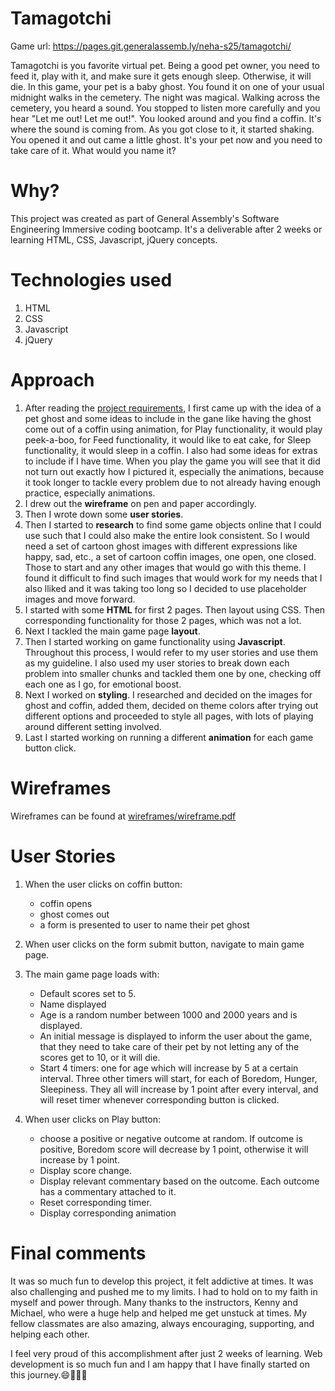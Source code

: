 # Tamagotchi

Game url: https://pages.git.generalassemb.ly/neha-s25/tamagotchi/

Tamagotchi is you favorite virtual pet. Being a good pet owner, you need to feed it, play with it, and make sure it gets enough sleep. Otherwise, it will die. In this game, your pet is a baby ghost. You found it on one of your usual midnight walks in the cemetery. The night was magical. Walking across the cemetery, you heard a sound. You stopped to listen more carefully and you hear "Let me out! Let me out!". You looked around and you find a coffin. It's where the sound is coming from. As you got close to it, it started shaking. You opened it and out came a little ghost. It's your pet now and you need to take care of it. What would you name it?

# Why?
This project was created as part of General Assembly's Software Engineering Immersive coding bootcamp. It's a deliverable after 2 weeks or learning HTML, CSS, Javascript, jQuery concepts. 

# Technologies used
1. HTML
2. CSS
3. Javascript
4. jQuery

# Approach
1. After reading the [project requirements](https://git.generalassemb.ly/neha-s25/project-zero/blob/master/README.md), I first came up with the idea of a pet ghost and some ideas to include in the gane like having the ghost come out of a coffin using animation, for Play functionality, it would play peek-a-boo, for Feed functionality, it would like to eat cake, for Sleep functionality, it would sleep in a coffin. I also had some ideas for extras to include if I have time. When you play the game you will see that it did not turn out exactly how I pictured it, especially the animations, because it took longer to tackle every problem due to not already having enough practice, especially animations. 
2. I drew out the **wireframe** on pen and paper accordingly. 
3. Then I wrote down some **user stories**.
4. Then I started to **research** to find some game objects online that I could use such that I could also make the entire look consistent. So I would need a set of cartoon ghost images with different expressions like happy, sad, etc., a set of cartoon coffin images, one open, one closed. Those to start and any other images that would go with this theme. I found it difficult to find such images that would work for my needs that I also lliked and it was taking too long so I decided to use placeholder images and move forward.
5. I started with some **HTML** for first 2 pages. Then layout using CSS. Then corresponding functionality for those 2 pages, which was not a lot.
5. Next I tackled the main game page **layout**.
6. Then I started working on game functionality using **Javascript**. Throughout this process, I would refer to my user stories and use them as my guideline. I also used my user stories to break down each problem into smaller chunks and tackled them one by one, checking off each one as I go, for emotional boost. 
7. Next I worked on **styling**. I researched and decided on the images for ghost and coffin, added them, decided on theme colors after trying out different options and proceeded to style all pages, with lots of playing around different setting involved.
8. Last I started working on running a different **animation** for each game button click.

# Wireframes
Wireframes can be found at [wireframes/wireframe.pdf](https://git.generalassemb.ly/neha-s25/tamagotchi/blob/master/wireframes/wireframe.pdf)

# User Stories

1. When the user clicks on coffin button:
    * coffin opens
    * ghost comes out
    * a form is presented to user to name their pet ghost

2. When user clicks on the form submit button, navigate to main game page.

3. The main game page loads with:
    *  Default scores set to 5.
    * Name displayed
    * Age is a random number between 1000 and 2000 years and is displayed.
    * An initial message is displayed to inform the user about the game, that they need to take care of their pet by not letting any of the scores get to 10, or it  will die.
    * Start 4 timers: one for age which will increase by 5 at a certain interval. Three other timers will start, for each of Boredom, Hunger, Sleepiness. They all will increase by 1 point after every interval, and will reset timer whenever corresponding button is clicked.

4. When user clicks on Play button:
    * choose a positive or negative outcome at random. If outcome is positive, Boredom score will decrease by 1 point, otherwise it will increase by 1 point.
    * Display score change.
    * Display relevant commentary based on the outcome. Each outcome has a commentary attached to it.
    * Reset corresponding timer.
    * Display corresponding animation

# Final comments
It was so much fun to develop this project, it felt addictive at times. It was also challenging and pushed me to my limits. I had to hold on to my faith in myself and power through. Many thanks to the instructors, Kenny and Michael, who were a huge help and helped me get unstuck at times. My fellow classmates are also amazing, always encouraging, supporting, and helping each other. 

I feel very proud of this accomplishment after just 2 weeks of learning. Web development is so much fun and I am happy that I have finally started on this journey.😄🙌🏽👻
